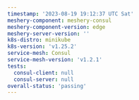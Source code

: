 ```yaml
---
timestamp: '2023-08-19 19:12:37 UTC Sat'
meshery-component: meshery-consul
meshery-component-version: edge
meshery-server-version: ''
k8s-distro: minikube
k8s-version: 'v1.25.2'
service-mesh: Consul
service-mesh-version: 'v1.2.1'
tests:
  consul-client: null
  consul-server: null
overall-status: 'passing'
---
```

